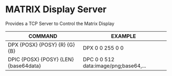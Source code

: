 # MATRIX Display Server

Provides a TCP Server to Control the Matrix Display 

COMMAND | EXAMPLE  
 --- | ---
 DPX {POSX} {POSY} {R} {G} {B} | DPX 0 0 255 0 0
 DPIC {POSX} {POSY} {LEN} {base64data} | DPC 0 0 512 data:image/png;base64,...
